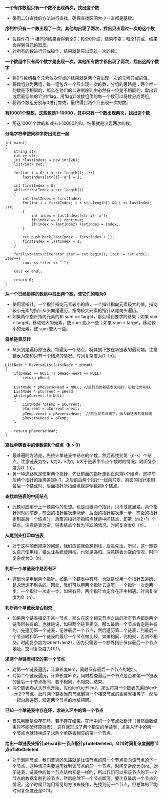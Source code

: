 **一个有序数组只有一个数不出现两次，找出这个数**
- 采用二分查找的方法进行查找，确保查找区间大小一直都是基数。

**序列中只有一个数出现了一次，其他均出现了两次，找出只出现过一次的这个数**
- 位操作符: ^ 相同的结果会得到全0；和全0异或，结果不变；和全1异或，结果会得到自己的取反。
- 对所有的数进行异或操作，结果就是只出现过一次的数。

**一个数组中只有两个数字是出现一次，其他所有数字都出现了两次，找出这两个数字**
- 将0与数组每个元素依次异或的结果就是两个只出现一次的元素异或的值。
- 将数组分为两组，每一组包含一个只出现一次的数，分组的思路是：两个唯一的数是不相同的，那么在他们的二进制序列中必然有一位是不相同的，取出异或后最低位的1当作flag，用flag异或数组里的每一个数可以将数分成两组。
- 将两个数组分别与0进行亦或，最终得到两个只出现一次的数。

**有10001个整数，这些数是1-10000，其中只有一个数出现两次，找出这个数**
- 用这10001个数的和减去1-10000的和，结果就是出现两次的数。

**分隔字符串使同种字符出现在一起** 

```
int main()
{
	string str;
	cin >> str;
	int *lastIndexs = new int[26];
	list<int> ret;

	for(int i = 0; i < str.length(); i++)
		lastIndexs[str[i]-'a'] = i;

	int firstIndex = 0;
	while(firstIndex < str.length())
	{
		int lastIndex = firstIndex;
		for(int i = firstIndex; i < str.length() && i <= lastIndex; i++)
		{
			int index = lastIndexs[str[i]-'a'];
			if(index == i) continue;
			if(index > lastIndex) lastIndex = index;
		}

		ret.push_back(lastIndex - firstIndex + 1);
		firstIndex = lastIndex + 1;
	}

	for(list<int>::iterator iter = ret.begin(); iter != ret.end(); iter++)
		cout << *iter << " ";

	cout << endl;

	return 0;
}
```

**从一个已经排序的数组中找出两个数，使它们的和为0**
- 使用双指针，一个指针指向元素较小的值，一个指针指向元素较大的值。指向较小元素的指针从头向尾遍历，指向较大元素的指针从尾向头遍历。
- 如果两个指针指向元素的和 sum == target，那么得到要求的结果；如果 sum > target，移动较大的元素，使 sum 变小一些；如果 sum < target，移动较小的元素，使 sum 变大一些。

**将单链表反转**
- 从头到尾遍历原链表，每遍历一个结点，将其摘下放在新链表的最前端。注意链表为空和只有一个结点的情况。时间复杂度为O（n）。

```
ListNode * ReverseList(ListNode * pHead)
{
	if(pHead == NULL || pHead->next == NULL)
    	return pHead;
    
    ListNode * pReverseHead = NULL; //反转后的新链表头指针，初始化为NULL
    ListNode * pCurrent = pHead;
    while(pCurrent != NULL)
    {
    	ListNode *pTemp = pCurrent;
        pCurrent = pCurrent->next;
        pTemp->next = pReverseHead;  //将当前节点摘下，插入新链表的最前端
        pReverseHead = pTemp;
    }
    
    return pReverseHead;
}
```

**查找单链表中的倒数第K个结点（k > 0）**
- 最普遍的方法是，先统计单链表中结点的个数，然后再找到第（n-k）个结点。注意链表为空，k为0，k为1，k大于链表中节点个数时的情况。时间复杂度为O（n）。
- 另一种思路就是使用两个指针，先让前面的指针走到正向第k个结点，这样前后两个指针的距离差是k-1，之后前后两个指针一起向前走，前面的指针走到最后一个结点时，后面指针所指结点就是倒数第k个结点。

**查找单链表的中间结点**
- 此题可应用于上一题类似的思想。也是设置两个指针，只不过这里是，两个指针同时向前走，前面的指针每次走两步，后面的指针每次走一步，前面的指针走到最后一个结点时，后面的指针所指结点就是中间结点，即第（n/2+1）个结点。注意链表为空，链表结点个数为1和2的情况。时间复杂度O（n）。

**从尾到头打印单链表**
- 对于这种颠倒顺序的问题，我们应该就会想到栈，后进先出。所以，这一题要么自己使用栈，要么让系统使用栈，也就是递归。注意链表为空的情况。时间复杂度为O（n）。

**判断一个单链表中是否有环**
- 这里也是用到两个指针。如果一个链表中有环，也就是说用一个指针去遍历，是永远走不到头的。因此，我们可以用两个指针去遍历，一个指针一次走两步，一个指针一次走一步，如果有环，两个指针肯定会在环中相遇。时间复杂度为O（n）。

**判断两个单链表是否相交**
- 如果两个链表相交于某一节点，那么在这个相交节点之后的所有节点都是两个链表所共有的。也就是说，如果两个链表相交，那么最后一个节点肯定是共有的。先遍历第一个链表，记住最后一个节点，然后遍历第二个链表，到最后一个节点时和第一个链表的最后一个节点做比较，如果相同，则相交，否则不相交。时间复杂度为O(len1+len2)，因为只需要一个额外指针保存最后一个节点地址，空间复杂度为O(1)。

**求两个单链表相交的第一个节点**
- 对第一个链表遍历，计算长度len1，同时保存最后一个节点的地址。
- 对第二个链表遍历，计算长度len2，同时检查最后一个节点是否和第一个链表的最后一个节点相同，若不相同，不相交，结束。
- 两个链表均从头节点开始，假设len1大于len2，那么将第一个链表先遍历len1-len2个节点，此时两个链表当前节点到第一个相交节点的距离就相等了，然后一起向后遍历，知道两个节点的地址相同。

**已知一个单链表中存在环，求进入环中的第一个节点**
- 首先判断是否存在环，若不存在结束。在环中的一个节点处断开（当然函数结束时不能破坏原链表），这样就形成了两个相交的单链表，求进入环中的第一个节点也就转换成了求两个单链表相交的第一个节点。

**给出一单链表头指针pHead和一节点指针pToBeDeleted，O(1)时间复杂度删除节点pToBeDeleted**
- 对于删除节点，我们普通的思路就是让该节点的前一个节点指向该节点的下一个节点，这种情况需要遍历找到该节点的前一个节点，时间复杂度为O(n)。对于链表，链表中的每个节点结构都是一样的，所以我们可以把该节点的下一个节点的数据复制到该节点，然后删除下一个节点即可。要注意最后一个节点的情况，这个时候只能用常见的方法来操作，先找到前一个节点，但总体的平均时间复杂度还是O(1)。